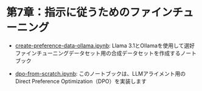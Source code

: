 # 第7章：指示に従うためのファインチューニング

- [create-preference-data-ollama.ipynb](create-preference-data-ollama.ipynb): Llama 3.1とOllamaを使用して選好ファインチューニングデータセット用の合成データセットを作成するノートブック

- [dpo-from-scratch.ipynb](dpo-from-scratch.ipynb): このノートブックは、LLMアライメント用のDirect Preference Optimization（DPO）を実装します

